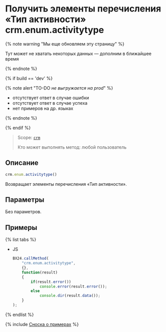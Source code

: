 # Получить элементы перечисления «Тип активности» crm.enum.activitytype

{% note warning "Мы еще обновляем эту страницу" %}

Тут может не хватать некоторых данных — дополним в ближайшее время

{% endnote %}

{% if build == 'dev' %}

{% note alert "TO-DO _не выгружается на prod_" %}

- отсутствует ответ в случае ошибки
- отсутствует ответ в случае успеха
- нет примеров на др. языках
  
{% endnote %}

{% endif %}

> Scope: [`crm`](../../../scopes/permissions.md)
>
> Кто может выполнять метод: любой пользователь

## Описание

```js
crm.enum.activitytype()
```

Возвращает элементы перечисления «Тип активности».

## Параметры

Без параметров.

## Примеры

{% list tabs %}

- JS
  
    ```javascript
    BX24.callMethod(
        "crm.enum.activitytype",
        {},
        function(result)
        {
            if(result.error())
                console.error(result.error());
            else
                console.dir(result.data());
        }
    );
    ```

{% endlist %}


{% include [Сноска о примерах](../../../../_includes/examples.md) %}
